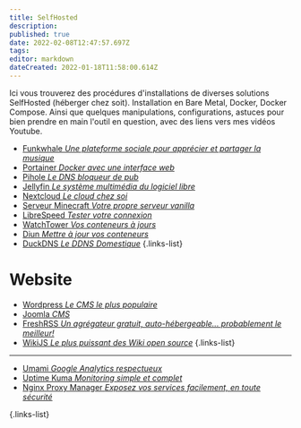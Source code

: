 ```yaml
---
title: SelfHosted
description: 
published: true
date: 2022-02-08T12:47:57.697Z
tags: 
editor: markdown
dateCreated: 2022-01-18T11:58:00.614Z
---
```


Ici vous trouverez des procédures d'installations de diverses solutions SelfHosted (héberger chez soit). Installation en Bare Metal, Docker, Docker Compose. Ainsi que quelques manipulations, configurations, astuces pour bien prendre en main l'outil en question, avec des liens vers mes vidéos Youtube.

- [Funkwhale *Une plateforme sociale pour apprécier et partager la musique*](/SelfHosted/Funkwhale)
- [Portainer *Docker avec une interface web*](/SelfHosted/Portainer)
- [Pihole *Le DNS bloqueur de pub*](/SelfHosted/Pihole)
- [Jellyfin *Le système multimédia du logiciel libre*](/SelfHosted/Jellyfin)
- [Nextcloud *Le cloud chez soi*](/SelfHosted/Nextcloud)
- [Serveur Minecraft *Votre propre serveur vanilla*](/SelfHosted/Serveur-Minecraft)
- [LibreSpeed *Tester votre connexion*](/SelfHosted/LibreSpeed)
- [WatchTower *Vos conteneurs à jours*](/SelfHosted/WatchTower)
- [Diun *Mettre à jour vos conteneurs*](/SelfHosted/diun)
- [DuckDNS *Le DDNS Domestique*](/SelfHosted/DuckDNS)
{.links-list}

# Website
- [Wordpress *Le CMS le plus populaire*](/SelfHosted/Wordpress)
- [Joomla *CMS*](/SelfHosted/Joomla)
- [FreshRSS *Un agrégateur gratuit, auto-hébergeable... probablement le meilleur!*](/SelfHosted/FreshRSS)
- [WikiJS *Le plus puissant des Wiki open source*](/SelfHosted/WikiJS)
{.links-list}
---
- [Umami *Google Analytics respectueux*](/SelfHosted/umami)
- [Uptime Kuma *Monitoring simple et complet*](/SelfHosted/Uptime-Kuma)
- [Nginx Proxy Manager *Exposez vos services facilement, en toute sécurité*](/SelfHosted/Nginx-Proxy-Manager)

{.links-list}
